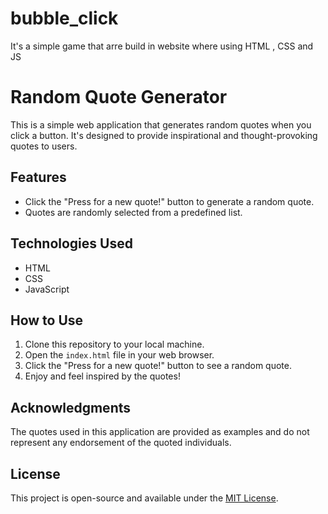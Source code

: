 # bubble_click
It's a simple game that arre build in website where using HTML , CSS and JS
# Random Quote Generator

This is a simple web application that generates random quotes when you click a button. It's designed to provide inspirational and thought-provoking quotes to users.

## Features

- Click the "Press for a new quote!" button to generate a random quote.
- Quotes are randomly selected from a predefined list.

## Technologies Used

- HTML
- CSS
- JavaScript

## How to Use

1. Clone this repository to your local machine.
2. Open the `index.html` file in your web browser.
3. Click the "Press for a new quote!" button to see a random quote.
4. Enjoy and feel inspired by the quotes!

## Acknowledgments

The quotes used in this application are provided as examples and do not represent any endorsement of the quoted individuals.

## License

This project is open-source and available under the [MIT License](LICENSE).
